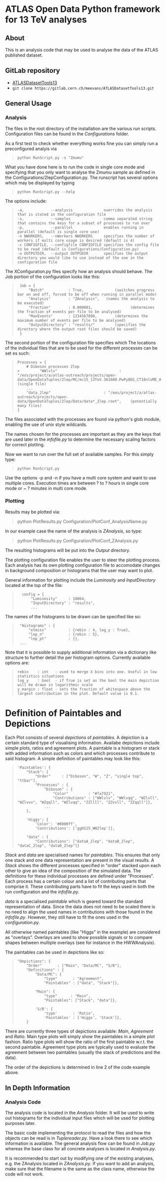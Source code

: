 # ATLAS Open Data Python framework for 13 TeV analyses

## About
This is an analysis code that may be used to analyse the data of the ATLAS published dataset.

## GitLab repository
* [ATLASDatasetTools13](https://gitlab.cern.ch/meevans/ATLASDatasetTools13)
* ```git clone https://gitlab.cern.ch/meevans/ATLASDatasetTools13.git```
## General Usage
### Analysis
The files in the root directory of the installation are the various run scripts. Configuration files can be found in the *Configurations* folder.

As a first test to check whether everything works fine you can simply run a preconfigured analyis via

>     python RunScript.py -s "Zmumu"

What you have done here is to run the code in single core mode and specifying that you only want to analyse the Zmumu sample
as defined in the Configurations/2lepConfiguration.py.
The runscript has several options which may be displayed by typing

>     python RunScript.py --help

The options include:

>     -a,            --analysis              overrides the analysis that is stated in the configuration file
>     -s,            --samples               comma separated string that contains the keys for a subset of processes to run over
>     -p,            --parallel              enables running in parallel (default is single core use)
>     -n NWORKERS,   --nWorkers NWORKERS     specifies the number of workers if multi core usage is desired (default is 4)
>     -c CONFIGFILE, --configfile CONFIGFILE specifies the config file to be read (default is Configurations/Configuration.py)
>     -o OUTPUTDIR,  --output OUTPUDIR       specifies the output directory you would like to use instead of the one in the configuration file

The XConfiguration.py files specify how an analysis should behave. The Job portion of the configuration looks like this:

>      Job = {
>          "Batch"           : True,              (switches progress bar on and off, forced to be off when running in parallel mode)
>          "Analysis"        : "ZAnalysis",   (names the analysis to be executed)
>          "Fraction"        : 0.000001,                 (determines the fraction of events per file to be analysed)
>          "MaxEvents"       : 1234567890,        (determines the maximum number of events per file to be analysed)
>          "OutputDirectory" : "results/"         (specifies the directory where the output root files should be saved)
>      }

The second portion of the configuration file specifies which
The locations of the individual files that are to be used for the different
processes can be set es such:

>     Processes = {
>         # Diboson processes 2lep                                                                                                                     >         "WWlvlv"                            : "/eos/project/a/atlas-outreach/projects/open-data/OpenDataTuples/2lep/MC/mc15_13TeV.361600.PwPy8EG_CT10nloME_AZNLOCTEQ6L1_WWlvlv.2lep_raw.root", (single file)
>         ...
>         "data_2lep"                        : "/eos/project/a/atlas-outreach/projects/open-data/OpenDataTuples/2lep/Data/data*_2lep.root",    (potentially many files)
>     }

The files associated with the processes are found via python's glob module, enabling the use of unix style wildcards.

The names chosen for the processes are important as they are the keys that are used later in the _infofile.py_ to determine the necessary
scaling factors for correct plotting.

Now we want to run over the full set of available samples. For this simply type:

>     python RunScript.py

Use the options -p and -n if you have a multi core system and want to use multiple cores.
Execution times are between ? to ? hours in single core mode or ~ ? minutes in multi core mode.

### Plotting

Results may be plotted via:

> python PlotResults.py Configuration/PlotConf\_AnalysisName.py

In our example case the name of the analysis is *ZAnalysis*, so type:

> python PlotResults.py Configuration/PlotConf\_ZAnalysis.py

The resulting histograms will be put into the _Output_ directory.

The plotting configuration file enables the user to steer the plotting process.
Each analysis has its own plotting configuration file to accomodate changes in background composition or histograms that the user may want to plot.

General information for plotting include the _Luminosity_ and _InputDirectory_ located at the top of the file:

>       config = {
>           "Luminosity"     : 10064,
>           "InputDirectory" : "results",
>           ...

The names of the histograms to be drawn can be specified like so:

>      "Histograms" : {
>          "etmiss"          : {rebin : 4, log_y : True},
>          "lep_n"           : {rebin : 5},
>          "lep_pt"          : {},
>      ...

Note that it is possible to supply additional information via a dictionary like structure to further detail the per histogram options.
Currently available options are:

>     rebin    : int   - used to merge X bins into one. Useful in low statistics situations
>     log_y    : bool  - if True is set as the bool the main depiction will be drawn in logarithmic scale
>     y_margin : float - sets the fraction of whitespace above the largest contribution in the plot. Default value is 0.1.

# Definition of Paintables and Depictions
Each Plot consists of several _depictions_ of _paintables_.
A depiction is a certain standard type of visualising information. Availabe depictions include simple plots, ratios and agreement plots.
A paintable is a histogram or stack with added information such as colors and which processes contribute to said histogram.
A simple definition of paintables may look like this:

>     'Paintables': {
>         "Stack": {
>             "Order"     : ["Diboson", "W", "Z", "single top", "ttbar"],
>             "Processes" : {                
>                 "Diboson" : {
>                     "Color"         : "#fa7921",
>                     "Contributions" : ["WWlvlv", "WWlvqq", "WZlvll", "WZlvvv", "WZqqll", "WZlvqq", "ZZllll", "ZZvvll", "ZZqqll"]},
>                 ...
>         },
>     
>         'Higgs': {
>             'Color': '#0000ff',
>             'Contributions': ['ggH125_WW2lep']},
>                 
>         "data" : {
>             "Contributions": ["dataA_2lep", "dataB_2lep", "dataC_2lep", "dataD_2lep"]}

_Stack_ and _data_ are specialised names for _paintables_. This ensures that only one stack and one data representation are present in the visual results.
A _Stack_ shows the different processes specified in "order" stacked upon each other to give an idea of the composition of the simulated data.
The definitions for these individual processes are defined under "Processes". Each process has a certain colour and a list of contributing parts
that comprise it. These contributing parts have to fit the keys used in both the run configuration and the _infofile.py_.

_data_ is a specialised _paintable_ which is geared toward the standard representation of data. Since the data does not need to be scaled there is no need
to align the used names in contributions with those found in the _infofile.py_. However, they still have to fit the ones used in the _configuration.py_.

All otherwise named paintables (like "Higgs" in the example) are considered as "overlays". Overlays are used to show possible signals or to compare shapes
between multiple overlays (see for instance in the HWWAnalysis).

The paintables can be used in depictions like so:

>     "Depictions": {
>         "Order"       : ["Main", "Data/MC", "S/B"],
>         "Definitions" : {
>             "Data/MC": {
>                 "type"       : "Agreement",
>                 "Paintables" : ["data", "Stack"]},
>             
>             "Main": {
>                 "type"      : "Main",
>                 "Paintables": ["Stack", "data"]},
>     
>             'S/B': {
>                 'type'       : 'Ratio',
>                 'Paintables' : ['Higgs', 'Stack']},
>         }


There are currently three types of depictions available: _Main_, _Agreement_ and _Ratio_.
Main type plots will simply show the paintables in a simple plot fashion.
Ratio type plots will show the ratio of the first paintable w.r.t. the second paintable.
Agreement type plots are typically used to evaluate the agreement between two paintables (usually the stack of predictions and the data).

The order of the depictions is determined in line 2 of the code example above.

## In Depth Information

### Analysis Code
The analysis code is located in the _Analysis_ folder.
It will be used to write out histograms for the individual input files which
will be used for plotting purposes later.

The basic code implementing the protocol to read the files and how the objects can be read is in _Tuplereader.py_.
Have a look there to see which information is available.
The general analysis flow can be found in _Job.py_ whereas the base class for all concrete analyses is located in  _Analysis.py_.

It is recommended to start out by modifying one of the existing analyses, e.g. the ZAnalysis located in _ZAnalysis.py_.
If you want to add an analysis, make sure that the filename is the same as the class name, otherwise the code will not work.
